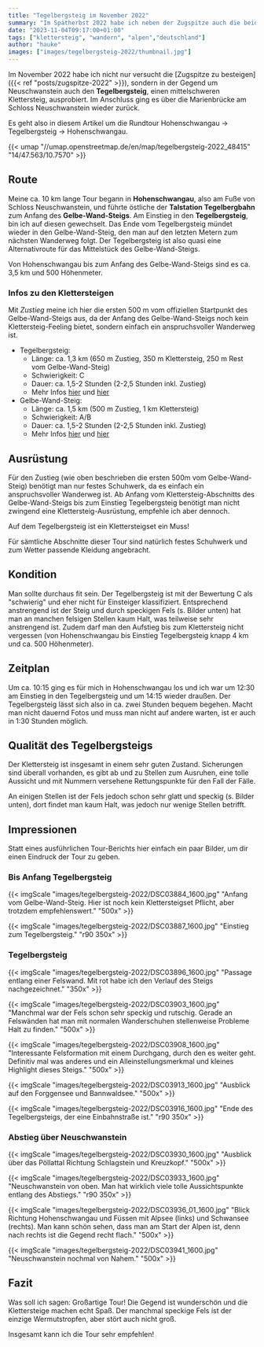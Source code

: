 ```yaml
---
title: "Tegelbergsteig im November 2022"
summary: "Im Spätherbst 2022 habe ich neben der Zugspitze auch die beiden Klettersteige Tegelbergsteig und Gelbe-Wand-Steig ausprobiert. Der Tegelbergsteig ist dabei schon etwas anspruchsvoller, lohnt sich aber allemal!"
date: "2023-11-04T09:17:00+01:00"
tags: ["klettersteig", "wandern", "alpen","deutschland"]
author: "hauke"
images: ["images/tegelbergsteig-2022/thumbnail.jpg"]
---
```


Im November 2022 habe ich nicht nur versucht die [Zugspitze zu besteigen]({{< ref "posts/zugspitze-2022" >}}), sondern in der Gegend um Neuschwanstein auch den **Tegelbergsteig**, einen mittelschweren Klettersteig, ausprobiert.
Im Anschluss ging es über die Marienbrücke am Schloss Neuschwanstein wieder zurück.

Es geht also in diesem Artikel um die Rundtour Hohenschwangau → Tegelbergsteig → Hohenschwangau.

{{< umap "//umap.openstreetmap.de/en/map/tegelbergsteig-2022_48415" "14/47.563/10.7570" >}}

## Route

Meine ca. 10 km lange Tour begann in **Hohenschwangau**, also am Fuße von Schloss Neuschwanstein, und führte östliche der **Talstation Tegelbergbahn** zum Anfang des **Gelbe-Wand-Steigs**.
Am Einstieg in den **Tegelbergsteig**, bin ich auf diesen gewechselt.
Das Ende vom Tegelbergsteig mündet wieder in den Gelbe-Wand-Steig, den man auf den letzten Metern zum nächsten Wanderweg folgt.
Der Tegelbergsteig ist also quasi eine Alternativroute für das Mittelstück des Gelbe-Wand-Steigs.

Von Hohenschwangau bis zum Anfang des Gelbe-Wand-Steigs sind es ca. 3,5 km und 500 Höhenmeter.

### Infos zu den Klettersteigen

Mit *Zustieg* meine ich hier die ersten 500 m vom offiziellen Startpunkt des Gelbe-Wand-Steigs aus, da der Anfang des Gelbe-Wand-Steigs noch kein Klettersteig-Feeling bietet, sondern einfach ein anspruchsvoller Wanderweg ist.

* Tegelbergsteig:
	* Länge: ca. 1,3 km (650 m Zustieg, 350 m Klettersteig, 250 m Rest vom Gelbe-Wand-Steig)
	* Schwierigkeit: C
	* Dauer: ca. 1,5-2 Stunden (2-2,5 Stunden inkl. Zustieg)
	* Mehr Infos [hier](https://www.via-ferrata.de/klettersteige/topo/klettersteig-tegelberg-tegelbergsteig) und [hier](https://www.bergsteigen.com/touren/klettersteig/tegelbergsteig-klettersteig-tegelberg/)
* Gelbe-Wand-Steig:  
	* Länge: ca. 1,5 km (500 m Zustieg, 1 km Klettersteig)
	* Schwierigkeit: A/B
	* Dauer: ca. 1,5-2 Stunden (2-2,5 Stunden inkl. Zustieg)
	* Mehr Infos [hier](https://www.via-ferrata.de/klettersteige/topo/klettersteig-gelbe-wand) und [hier](https://www.bergsteigen.com/touren/klettersteig/gelbe-wand-steig-klettersteig/)

## Ausrüstung

Für den Zustieg (wie oben beschrieben die ersten 500m vom Gelbe-Wand-Steig) benötigt man nur festes Schuhwerk, da es einfach ein anspruchsvoller Wanderweg ist.
Ab Anfang vom Klettersteig-Abschnitts des Gelbe-Wand-Steigs bis zum Einstieg Tegelbergsteig benötigt man nicht zwingend eine Klettersteig-Ausrüstung, empfehle ich aber dennoch.

Auf dem Tegelbergsteig ist ein Klettersteigset ein Muss!

Für sämtliche Abschnitte dieser Tour sind natürlich festes Schuhwerk und zum Wetter passende Kleidung angebracht.

## Kondition

Man sollte durchaus fit sein.
Der Tegelbergsteig ist mit der Bewertung C als "schwierig" und eher nicht für Einsteiger klassifiziert.
Entsprechend anstrengend ist der Steig und durch speckigen Fels (s. Bilder unten) hat man an manchen felsigen Stellen kaum Halt, was teilweise sehr anstrengend ist.
Zudem darf man den Aufstieg bis zum Klettersteig nicht vergessen (von Hohenschwangau bis Einstieg Tegelbergsteig knapp 4 km und ca. 500 Höhenmeter).

## Zeitplan

Um ca. 10:15 ging es für mich in Hohenschwangau los und ich war um 12:30 am Einstieg in den Tegelbergsteig und um 14:15 wieder draußen.
Der Tegelbergsteig lässt sich also in ca. zwei Stunden bequem begehen.
Macht man nicht dauernd Fotos und muss man nicht auf andere warten, ist er auch in 1:30 Stunden möglich.

## Qualität des Tegelbergsteigs

Der Klettersteig ist insgesamt in einem sehr guten Zustand.
Sicherungen sind überall vorhanden, es gibt ab und zu Stellen zum Ausruhen, eine tolle Aussicht und mit Nummern versehene Rettungspunkte für den Fall der Fälle.

An einigen Stellen ist der Fels jedoch schon sehr glatt und speckig (s. Bilder unten), dort findet man kaum Halt, was jedoch nur wenige Stellen betrifft.

## Impressionen

Statt eines ausführlichen Tour-Berichts hier einfach ein paar Bilder, um dir einen Eindruck der Tour zu geben.

### Bis Anfang Tegelbergsteig

{{< imgScale "images/tegelbergsteig-2022/DSC03884_1600.jpg" "Anfang vom Gelbe-Wand-Steig. Hier ist noch kein Klettersteigset Pflicht, aber trotzdem empfehlenswert." "500x" >}}

{{< imgScale "images/tegelbergsteig-2022/DSC03887_1600.jpg" "Einstieg zum Tegelbergsteig." "r90 350x" >}}

### Tegelbergsteig

{{< imgScale "images/tegelbergsteig-2022/DSC03896_1600.jpg" "Passage entlang einer Felswand. Mit rot habe ich den Verlauf des Steigs nachgezeichnet." "350x" >}}

{{< imgScale "images/tegelbergsteig-2022/DSC03903_1600.jpg" "Manchmal war der Fels schon sehr speckig und rutschig. Gerade an Felswänden hat man mit normalen Wanderschuhen stellenweise Probleme Halt zu finden." "500x" >}}

{{< imgScale "images/tegelbergsteig-2022/DSC03908_1600.jpg" "Interessante Felsformation mit einem Durchgang, durch den es weiter geht. Definitiv mal was anderes und ein Alleinstellungsmerkmal und kleines Highlight dieses Steigs." "500x" >}}

{{< imgScale "images/tegelbergsteig-2022/DSC03913_1600.jpg" "Ausblick auf den Forggensee und Bannwaldsee." "500x" >}}

{{< imgScale "images/tegelbergsteig-2022/DSC03916_1600.jpg" "Ende des Tegelbergsteigs, der eine Einbahnstraße ist." "r90 350x" >}}

### Abstieg über Neuschwanstein

{{< imgScale "images/tegelbergsteig-2022/DSC03930_1600.jpg" "Ausblick über das Pöllattal Richtung Schlagstein und Kreuzkopf." "500x" >}}

{{< imgScale "images/tegelbergsteig-2022/DSC03933_1600.jpg" "Neuschwanstein von oben. Man hat wirklich viele tolle Aussichtspunkte entlang des Abstiegs." "r90 350x" >}}

{{< imgScale "images/tegelbergsteig-2022/DSC03936_01_1600.jpg" "Blick Richtung Hohenschwangau und Füssen mit Alpsee (links) und Schwansee (rechts). Man kann schön sehen, dass man am Start der Alpen ist, denn nach rechts ist die Gegend recht flach." "500x" >}}

{{< imgScale "images/tegelbergsteig-2022/DSC03941_1600.jpg" "Neuschwanstein nochmal von Nahem." "500x" >}}

## Fazit

Was soll ich sagen: Großartige Tour!
Die Gegend ist wunderschön und die Klettersteige machen echt Spaß.
Der manchmal speckige Fels ist der einzige Wermutstropfen, aber stört auch nicht groß.

Insgesamt kann ich die Tour sehr empfehlen!